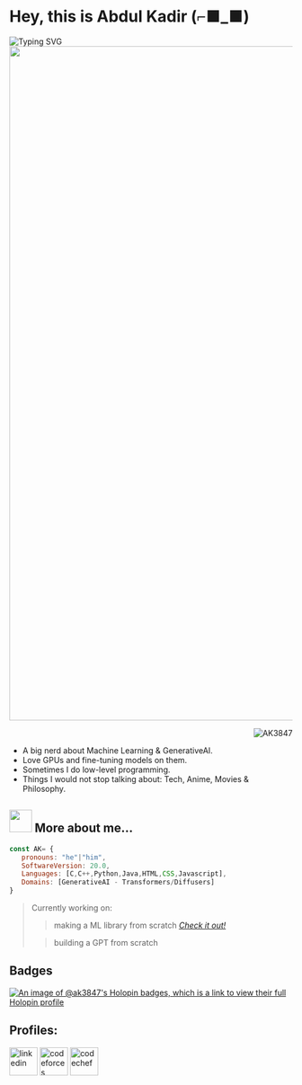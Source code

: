 <h1>Hey, this is Abdul Kadir (⌐■_■)</h1>
<a href="https://git.io/typing-svg"><img src="https://readme-typing-svg.herokuapp.com?font=Ubuntu+Mono&size=34&duration=4000&pause=800&color=337CCF&center=false&vCenter=false&width=1000&lines=AI+%26+ML+Nerd;Competitive+Coding" alt="Typing SVG"   align="left"/></a>
<img src="https://imgur.com/R1mRicQ.gif" width=1200 align="center">
<p>
<p align="right"> <img src="https://komarev.com/ghpvc/?username=AK3847&label=Profile%20views&color=0e75b6&style=flat" alt="AK3847" /> 
</p>

- A big nerd about Machine Learning & GenerativeAI.
- Love GPUs and fine-tuning models on them.
- Sometimes I do low-level programming.
- Things I would not stop talking about: Tech, Anime, Movies & Philosophy.

## <img src="https://imgur.com/zsKVlgX.gif" width="40" height="40"> More about me...
```javascript
const AK= {
   pronouns: "he"|"him",
   SoftwareVersion: 20.0,
   Languages: [C,C++,Python,Java,HTML,CSS,Javascript],
   Domains: [GenerativeAI - Transformers/Diffusers]
}
```
> Currently working on:
   >>  making a ML library from scratch <em>[Check it out!](https://github.com/AK3847/Bishograd)</em>
   >
   >>  building a GPT from scratch 
> 
## Badges
[![An image of @ak3847's Holopin badges, which is a link to view their full Holopin profile](https://holopin.me/ak3847)](https://holopin.io/@ak3847)

<h2>Profiles:</h2>
<div>
  <p align="left">
    <a href="https://www.linkedin.com/in/okabdul/" target="_blank"><img src="https://imgur.com/IEyFbds.png"  alt="linkedin"  swidth="50" height="50"/></a>
    <a href="https://codeforces.com/profile/AbdulK_69" target="_blank"><img src="https://imgur.com/jCw6ult.png" alt="codeforces" width="50" height="50"/></a>
    <a href="https://www.codechef.com/users/abdulk_69" target="_blank"><img src="https://imgur.com/suouMG2.png" alt="codechef" width="50" height="50"/></a>
  </p>
</div>
